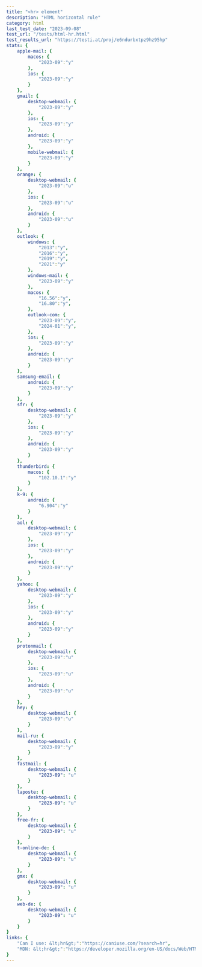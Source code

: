 ```yaml
---
title: "<hr> element"
description: "HTML horizontal rule"
category: html
last_test_date: "2023-09-08"
test_url: "/tests/html-hr.html"
test_results_url: "https://testi.at/proj/e6ndurbxtpz9hz95hp"
stats: {
    apple-mail: {
        macos: {
            "2023-09":"y"
        },
        ios: {
            "2023-09":"y"
        }
    },
    gmail: {
        desktop-webmail: {
            "2023-09":"y"
        },
        ios: {
            "2023-09":"y"
        },
        android: {
            "2023-09":"y"
        },
        mobile-webmail: {
            "2023-09":"y"
        }
    },
    orange: {
        desktop-webmail: {
            "2023-09":"u"
        },
        ios: {
            "2023-09":"u"
        },
        android: {
            "2023-09":"u"
        }
    },
    outlook: {
        windows: {
            "2013":"y",
            "2016":"y",
            "2019":"y",
            "2021":"y"
        },
        windows-mail: {
            "2023-09":"y"
        },
        macos: {
            "16.56":"y",
            "16.80":"y",
        },
        outlook-com: {
            "2023-09":"y",
            "2024-01":"y",
        },
        ios: {
            "2023-09":"y"
        },
        android: {
            "2023-09":"y"
        }
    },
    samsung-email: {
        android: {
            "2023-09":"y"
        }
    },
    sfr: {
        desktop-webmail: {
            "2023-09":"y"
        },
        ios: {
            "2023-09":"y"
        },
        android: {
            "2023-09":"y"
        }
    },
    thunderbird: {
        macos: {
            "102.10.1":"y"
        }
    },
    k-9: {
		android: {
			"6.904":"y"
		}
  	},
    aol: {
        desktop-webmail: {
            "2023-09":"y"
        },
        ios: {
            "2023-09":"y"
        },
        android: {
            "2023-09":"y"
        }
    },
    yahoo: {
        desktop-webmail: {
            "2023-09":"y"
        },
        ios: {
            "2023-09":"y"
        },
        android: {
            "2023-09":"y"
        }
    },
    protonmail: {
        desktop-webmail: {
            "2023-09":"u"
        },
        ios: {
            "2023-09":"u"
        },
        android: {
            "2023-09":"u"
        }
    },
    hey: {
        desktop-webmail: {
            "2023-09":"u"
        }
    },
    mail-ru: {
        desktop-webmail: {
            "2023-09":"y"
        }
    },
    fastmail: {
        desktop-webmail: {
            "2023-09": "u"
        }
    },
    laposte: {
        desktop-webmail: {
            "2023-09": "u"
        }
    },
    free-fr: {
        desktop-webmail: {
            "2023-09": "u"
        }
    },
    t-online-de: {
        desktop-webmail: {
            "2023-09": "u"
        }
    },
    gmx: {
        desktop-webmail: {
            "2023-09": "u"
        }
    },
    web-de: {
        desktop-webmail: {
            "2023-09": "u"
        }
    }
}
links: {
    "Can I use: &lt;hr&gt;":"https://caniuse.com/?search=hr",
    "MDN: &lt;hr&gt;":"https://developer.mozilla.org/en-US/docs/Web/HTML/Element/hr"
}
---
```

